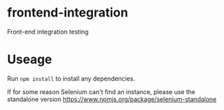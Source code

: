 frontend-integration
====================

Front-end integration testing

# Useage
Run `npm install` to install any dependencies.

If for some reason Selenium can't find an instance, please use the standalone version https://www.npmjs.org/package/selenium-standalone